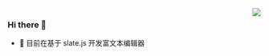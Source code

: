 <img align="right" src="https://github-readme-stats.vercel.app/api?username=YaoKailun&&show_icons=true&theme=github" />

### Hi there 👋

- 🔭  目前在基于 slate.js 开发富文本编辑器
